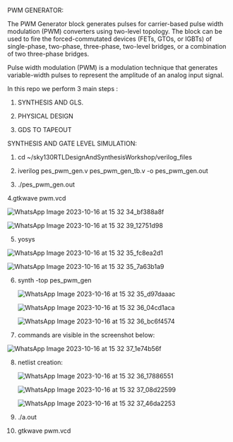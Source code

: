 PWM GENERATOR:

The PWM Generator block generates pulses for carrier-based pulse width modulation (PWM) converters using two-level topology. The block can be used to fire the forced-commutated devices (FETs, GTOs, or IGBTs) of single-phase, two-phase, three-phase, two-level bridges, or a combination of two three-phase bridges.


Pulse width modulation (PWM) is a modulation technique that generates variable-width pulses to represent the amplitude of an analog input signal.



In this repo we perform 3 main steps :

1. SYNTHESIS AND GLS.
   
2. PHYSICAL DESIGN
   
3. GDS TO TAPEOUT


SYNTHESIS AND GATE LEVEL SIMULATION:

1.  cd ~/sky130RTLDesignAndSynthesisWorkshop/verilog_files

2.  iverilog pes_pwm_gen.v pes_pwm_gen_tb.v -o pes_pwm_gen.out

3.  ./pes_pwm_gen.out 

4.gtkwave pwm.vcd


![WhatsApp Image 2023-10-16 at 15 32 34_bf388a8f](https://github.com/ughdeiek/PWM-Generator/assets/142580251/bdadba7f-1782-4e77-8ea0-d75612172eaa)


![WhatsApp Image 2023-10-16 at 15 32 39_12751d98](https://github.com/ughdeiek/PWM-Generator/assets/142580251/9cbfe210-ae20-4d07-b312-07d76c797aaf)




5. yosys


 ![WhatsApp Image 2023-10-16 at 15 32 35_fc8ea2d1](https://github.com/ughdeiek/PWM-Generator/assets/142580251/281858f8-a4a4-4b3c-976e-6221fc668087)


 ![WhatsApp Image 2023-10-16 at 15 32 35_7a63b1a9](https://github.com/ughdeiek/PWM-Generator/assets/142580251/2b68ced2-97af-4f71-aca5-dab73ea1dd36)

 6. synth -top pes_pwm_gen

    ![WhatsApp Image 2023-10-16 at 15 32 35_d97daaac](https://github.com/ughdeiek/PWM-Generator/assets/142580251/3c86834d-ac5a-4dbc-8d62-899cd668de43)
 
    ![WhatsApp Image 2023-10-16 at 15 32 36_04cd1aca](https://github.com/ughdeiek/PWM-Generator/assets/142580251/1d65b5fd-c749-487e-ab3c-aa4a4c5a81c9)


    ![WhatsApp Image 2023-10-16 at 15 32 36_bc6f4574](https://github.com/ughdeiek/PWM-Generator/assets/142580251/e57a00cb-a5d1-4b38-8054-43382f693d28)

  

  7. commands are visible in the screenshot below:

  ![WhatsApp Image 2023-10-16 at 15 32 37_1e74b56f](https://github.com/ughdeiek/PWM-Generator/assets/142580251/b0ed8f22-6625-486c-a9b3-4ed7288b7666)

  
  8. netlist creation:

     ![WhatsApp Image 2023-10-16 at 15 32 36_17886551](https://github.com/ughdeiek/PWM-Generator/assets/142580251/e729998d-8367-4021-8002-b085106ab469)


     ![WhatsApp Image 2023-10-16 at 15 32 37_08d22599](https://github.com/ughdeiek/PWM-Generator/assets/142580251/6c06e032-7c0a-4924-996f-46c6aca2e81d)



   
     ![WhatsApp Image 2023-10-16 at 15 32 37_46da2253](https://github.com/ughdeiek/PWM-Generator/assets/142580251/fb377a54-ce72-445c-81f1-21cc4f776043)
 



  10.  ./a.out




  11. gtkwave pwm.vcd

     
